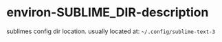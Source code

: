 # environ-SUBLIME_DIR-description

sublimes config dir location. usually located at: 
`~/.config/sublime-text-3`
